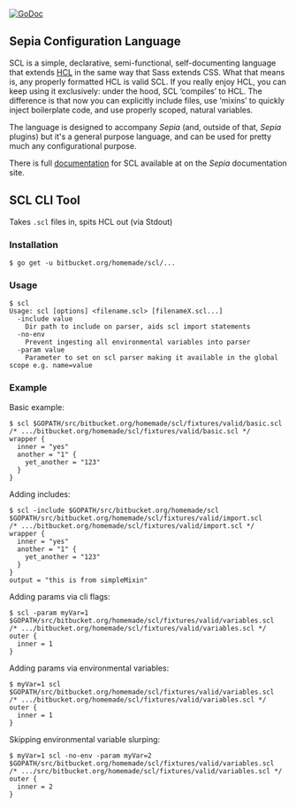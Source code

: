 [![GoDoc](https://godoc.org/bitbucket.org/homemade/scl?status.svg)](https://godoc.org/bitbucket.org/homemade/scl)

## Sepia Configuration Language

SCL is a simple, declarative, semi-functional, self-documenting language that extends
[HCL](https://github.com/hashicorp/hcl) in the same way that Sass extends CSS.
What that means is, any properly formatted HCL is valid SCL. If you really
enjoy HCL, you can keep using it exclusively: under the hood, SCL ‘compiles’ to
HCL. The difference is that now you can explicitly include files, use ‘mixins’
to quickly inject boilerplate code, and use properly scoped, natural variables.

The language is designed to accompany _Sepia_ (and, outside of that, _Sepia_
plugins) but it's a general purpose language, and can be used for pretty
much any configurational purpose.

There is full [documentation](http://sepia-docs.us-east-1.elasticbeanstalk.com/scl)
for SCL available at on the _Sepia_ documentation site.

## SCL CLI Tool

Takes `.scl` files in, spits HCL out (via Stdout)

### Installation

```
$ go get -u bitbucket.org/homemade/scl/...
```

### Usage

```
$ scl
Usage: scl [options] <filename.scl> [filenameX.scl...]
  -include value
    Dir path to include on parser, aids scl import statements
  -no-env
    Prevent ingesting all environmental variables into parser
  -param value
    Parameter to set on scl parser making it available in the global scope e.g. name=value
```

### Example

Basic example:
```
$ scl $GOPATH/src/bitbucket.org/homemade/scl/fixtures/valid/basic.scl
/* .../bitbucket.org/homemade/scl/fixtures/valid/basic.scl */
wrapper {
  inner = "yes"
  another = "1" {
    yet_another = "123"
  }
}
```

Adding includes:
```
$ scl -include $GOPATH/src/bitbucket.org/homemade/scl $GOPATH/src/bitbucket.org/homemade/scl/fixtures/valid/import.scl
/* .../bitbucket.org/homemade/scl/fixtures/valid/import.scl */
wrapper {
  inner = "yes"
  another = "1" {
    yet_another = "123"
  }
}
output = "this is from simpleMixin"
```

Adding params via cli flags:
```
$ scl -param myVar=1 $GOPATH/src/bitbucket.org/homemade/scl/fixtures/valid/variables.scl
/* .../bitbucket.org/homemade/scl/fixtures/valid/variables.scl */
outer {
  inner = 1
}
```

Adding params via environmental variables:
```
$ myVar=1 scl $GOPATH/src/bitbucket.org/homemade/scl/fixtures/valid/variables.scl
/* .../bitbucket.org/homemade/scl/fixtures/valid/variables.scl */
outer {
  inner = 1
}
```

Skipping environmental variable slurping:
```
$ myVar=1 scl -no-env -param myVar=2 $GOPATH/src/bitbucket.org/homemade/scl/fixtures/valid/variables.scl
/* .../src/bitbucket.org/homemade/scl/fixtures/valid/variables.scl */
outer {
  inner = 2
}
```
